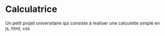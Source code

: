 # Calculatrice
Un petit projet universitaire qui consiste à realiser une calculette simple en js, html, css
